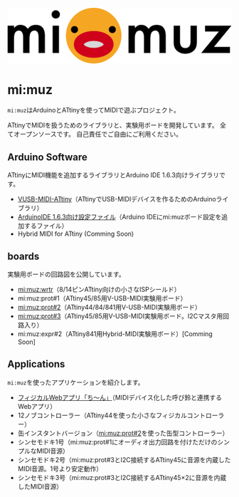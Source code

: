 ![mimuz-logo](./mimuz-logo.png)

# mi:muz

`mi:muz`はArduinoとATtinyを使ってMIDIで遊ぶプロジェクト。

ATtinyでMIDIを扱うためのライブラリと、実験用ボードを開発しています。
全てオープンソースです。
自己責任でご自由にご利用ください。

## Arduino Software

ATtinyにMIDI機能を追加するライブラリとArduino IDE 1.6.3向けライブラリです。

- [VUSB-MIDI-ATtiny](https://github.com/tadfmac/mi-muz/tree/master/arduino/libraries/VUSBMidiATtiny)（ATtinyでUSB-MIDIデバイスを作るためのArduinoライブラリ）
- [ArduinoIDE 1.6.3向け設定ファイル](https://github.com/tadfmac/mi-muz/tree/master/arduino/hardware)（Arduino IDEにmi:muzボード設定を追加するファイル）
- Hybrid MIDI for ATtiny (Comming Soon)

## boards

実験用ボードの回路図を公開しています。

- [mi:muz:wrtr](https://github.com/tadfmac/mi-muz/tree/master/boards/wrtr)（8/14ピンATtiny向けの小さなISPシールド）
- mi:muz:prot#1（ATtiny45/85用V-USB-MIDI実験用ボード）
- [mi:muz:prot#2](https://github.com/tadfmac/mi-muz/tree/master/boards/prot2)（ATtiny44/84/841用V-USB-MIDI実験用ボード）
- [mi:muz:prot#3](https://github.com/tadfmac/mi-muz/tree/master/boards/prot3)（ATtiny45/85用V-USB-MIDI実験用ボード。I2Cマスタ用回路入り）
- mi:muz:expr#2（ATtiny841用Hybrid-MIDI実験用ボード）[Comming Soon]

## Applications

`mi:muz`を使ったアプリケーションを紹介します。

- [フィジカルWebアプリ「ち〜ん」](http://qiita.com/tadfmac/items/702e74efad1dd606166a)（MIDIデバイス化した呼び鈴と連携するWebアプリ）
- 12ノブコントローラー（ATtiny44を使った小さなフィジカルコントローラー）
- 缶インスタントバージョン（[mi:muz:prot#2](https://github.com/tadfmac/mi-muz/tree/master/boards/prot2)を使った缶型コントローラー）
- シンセモドキ1号（mi:muz:prot#1にオーディオ出力回路を付けただけのシンプルなMIDI音源）
- シンセモドキ2号（mi:muz:prot#3とI2C接続するATtiny45に音源を内蔵したMIDI音源。1号より安定動作）
- シンセモドキ3号（mi:muz:prot#3とI2C接続するATtiny45×2に音源を内蔵したMIDI音源）


